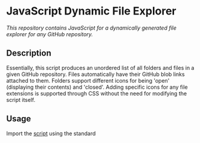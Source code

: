 <h1>JavaScript Dynamic File Explorer</h1>
<i>This repository contains JavaScript for a dynamically generated file explorer for any GitHub repository.</i>

<h2>Description</h2>
Essentially, this script produces an unordered list of all folders and files in a given GitHub repository. Files automatically have their GitHub blob links attached to them. Folders support different icons for being 'open' (displaying their contents) and 'closed'. Adding specific icons for any file extensions is supported through CSS without the need for modifying the script itself.

<h2>Usage</h2>
Import the <a href="https://github.com/wyndchyme/js-fileexplorer/blob/main/explorer.js">script</a> using the standard <code><script></code> method. Add the contents of the <a href="https://github.com/wyndchyme/js-fileexplorer/blob/main/style.css">stylesheet</a> to your <code>style.css</code> file or import it externally.<br>
Add specific icons for certain file extensions by adding this to your <code>style.css</code>:<br>
  
```
.file-extension a::before {
    background-image: url(/your/image/path/here);
}
```

A sample of this script can be found in the <code>index.html</code> file that uses this repository as an example. You can view this example as a website <a href="https://wyndchyme.github.io/js-fileexplorer/">here.</a>

<h2>Legal</h2>
© wyndchyme 2025. Licensed under the <a href="https://www.apache.org/licenses/LICENSE-2.0">Apache License 2.0</a>.
